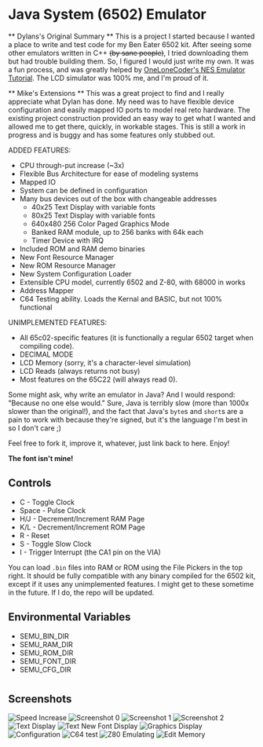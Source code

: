 # Java System (6502) Emulator

** Dylans's Original Summary **
This is a project I started because I wanted a place to write and test code for my Ben Eater 6502 kit. After seeing some other emulators written in C++ ~~(by sane people)~~, I tried downloading them but had trouble building them. So, I figured I would just write my own. It was a fun process, and was greatly helped by [OneLoneCoder's NES Emulator Tutorial](https://github.com/OneLoneCoder/olcNES). The LCD simulator was 100% me, and I'm proud of it.

** Mike's Extensions **
This was a great project to find and I really appreciate what Dylan has done.  My need was to have flexible device configuration and easily mapped IO ports to model real reto hardware. The existing project construction provided an easy way to get what I wanted and allowed me to get there, quickly,  in workable stages. This is still a work in progress and is buggy and has some features only stubbed out.

ADDED FEATURES:
 - CPU through-put increase (~3x)
 - Flexible Bus Architecture for ease of modeling systems
 - Mapped IO
 - System can be defined in configuration
 - Many bus devices out of the box with changeable addresses
     - 40x25 Text Display with variable fonts
	 - 80x25 Text Display with variable fonts
     - 640x480 256 Color Paged Graphics Mode
     - Banked RAM module, up to 256 banks with 64k each
     - Timer Device with IRQ
 - Included ROM and RAM demo binaries
 - New Font Resource Manager
 - New ROM Resource Manager
 - New System Configuration Loader
 - Extensible CPU model, currently 6502 and Z-80, with 68000 in works
 - Address Mapper
 - C64 Testing ability. Loads the Kernal and BASIC, but not 100% functional

UNIMPLEMENTED FEATURES:
 - All 65c02-specific features (it is functionally a regular 6502 target when compiling code).
 - DECIMAL MODE
 - LCD Memory (sorry, it's a character-level simulation)
 - LCD Reads (always returns not busy)
 - Most features on the 65C22 (will always read 0).

Some might ask, why write an emulator in Java? And I would respond: "Because no one else would." Sure, Java is terribly slow (more than 1000x slower than the original!), and the fact that Java's ```byte```s and ```short```s are a pain to work with because they're signed, but it's the language I'm best in so I don't care ;)

Feel free to fork it, improve it, whatever, just link back to here. Enjoy!

**The font isn't mine!**

## Controls
- C - Toggle Clock
- Space - Pulse Clock
- H/J - Decrement/Increment RAM Page
- K/L - Decrement/Increment ROM Page
- R - Reset
- S - Toggle Slow Clock
- I - Trigger Interrupt (the CA1 pin on the VIA)
   
You can load ```.bin``` files into RAM or ROM using the File Pickers in the top right. It should be fully compatible with any binary compiled for the 6502 kit, except if it uses any unimplemented features. I might get to these sometime in the future. If I do, the repo will be updated.

## Environmental Variables
- SEMU_BIN_DIR
- SEMU_RAM_DIR
- SEMU_ROM_DIR
- SEMU_FONT_DIR
- SEMU_CFG_DIR

#

## Screenshots
![Speed Increase](screenshots/compare-cpu.png?raw=true)
![Screenshot 0](screenshots/screenshot0.png?raw=true)
![Screenshot 1](screenshots/screenshot1.png?raw=true)
![Screenshot 2](screenshots/screenshot2.png?raw=true)
![Text Display](screenshots/display.png?raw=true)
![Text New Font Display](screenshots/font.png?raw=true)
![Graphics Display](screenshots/gfx.png?raw=true)
![Configuration](screenshots/cfg.png?raw=true)
![C64 test](screenshots/c64.png?raw=true)
![Z80 Emulating](screenshots/z80ui.png?raw=true)
![Edit Memory](screenshots/edit.png?raw=true)


